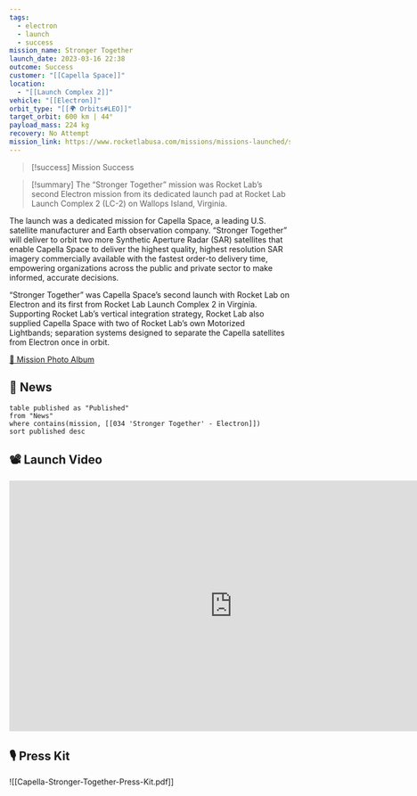 ```yaml
---
tags:
  - electron
  - launch
  - success
mission_name: Stronger Together
launch_date: 2023-03-16 22:38
outcome: Success
customer: "[[Capella Space]]"
location:
  - "[[Launch Complex 2]]"
vehicle: "[[Electron]]"
orbit_type: "[[🌍 Orbits#LEO]]"
target_orbit: 600 km | 44°
payload_mass: 224 kg
recovery: No Attempt
mission_link: https://www.rocketlabusa.com/missions/missions-launched/stronger-together/
---
```

>[!success] Mission Success

>[!summary]
The “Stronger Together” mission was Rocket Lab’s second Electron mission from its dedicated launch pad at Rocket Lab Launch Complex 2 (LC-2) on Wallops Island, Virginia.
>
The launch was a dedicated mission for Capella Space, a leading U.S. satellite manufacturer and Earth observation company. “Stronger Together” will deliver to orbit two more Synthetic Aperture Radar (SAR) satellites that enable Capella Space to deliver the highest quality, highest resolution SAR imagery commercially available with the fastest order-to delivery time, empowering organizations across the public and private sector to make informed, accurate decisions.
>
“Stronger Together” was Capella Space’s second launch with Rocket Lab on Electron and its first from Rocket Lab Launch Complex 2 in Virginia. Supporting Rocket Lab’s vertical integration strategy, Rocket Lab also supplied Capella Space with two of Rocket Lab’s own Motorized Lightbands; separation systems designed to separate the Capella satellites from Electron once in orbit.
>
[📸 Mission Photo Album](https://www.flickr.com/photos/rocketlab/albums/72177720306688906/)

## 📰 News
```dataview
table published as "Published"
from "News"
where contains(mission, [[034 'Stronger Together' - Electron]])
sort published desc
```

## 📽️ Launch Video

<iframe width="800" height="450" src="https://www.youtube.com/embed/xIMaf8X0FlM" title="Rocket Lab&#39;s Electron - Stronger Together Mission" frameborder="0" allow="accelerometer; autoplay; clipboard-write; encrypted-media; gyroscope; picture-in-picture; web-share" referrerpolicy="strict-origin-when-cross-origin" allowfullscreen></iframe>     

## 🎙️ Press Kit

![[Capella-Stronger-Together-Press-Kit.pdf]]